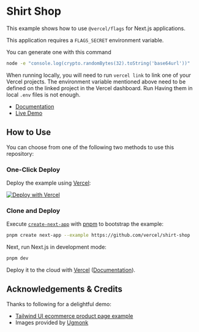 # Shirt Shop

This example shows how to use `@vercel/flags` for Next.js applications.

This application requires a `FLAGS_SECRET` environment variable.

You can generate one with this command

```sh
node -e "console.log(crypto.randomBytes(32).toString('base64url'))"
```

When running locally, you will need to run `vercel link` to link one of your Vercel projects. The environment variable mentioned above need to be defined on the linked project in the Vercel dashboard. Run Having them in local `.env` files is not enough.

- [Documentation](https://vercel.com/docs/workflow-collaboration/feature-flags/flags-pattern-nextjs)
- [Live Demo](https://shirt-shop.labs.vercel.dev/)

## How to Use

You can choose from one of the following two methods to use this repository:

### One-Click Deploy

Deploy the example using [Vercel](https://vercel.com?utm_source=github&utm_medium=readme&utm_campaign=shirt-shop):

[![Deploy with Vercel](https://vercel.com/button)](https://vercel.com/new/clone?repository-url=https://github.com/vercel/shirt-shop&project-name=shirt-shop&repository-name=shirt-shop&env=FLAGS_SECRET)

### Clone and Deploy

Execute [`create-next-app`](https://github.com/vercel/next.js/tree/canary/packages/create-next-app) with [pnpm](https://pnpm.io/installation) to bootstrap the example:

```bash
pnpm create next-app --example https://github.com/vercel/shirt-shop
```

Next, run Next.js in development mode:

```bash
pnpm dev
```

Deploy it to the cloud with [Vercel](https://vercel.com/new?utm_source=github&utm_medium=readme&utm_campaign=shirt-shop) ([Documentation](https://nextjs.org/docs/deployment)).

## Acknowledgements & Credits

Thanks to following for a delightful demo:

* [Tailwind UI ecommerce product page example](https://tailwindui.com/components/ecommerce/page-examples/product-pages)
* Images provided by [Ugmonk](https://ugmonk.com/)
